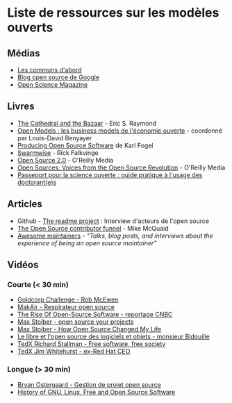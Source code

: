 # Liste de ressources sur les modèles ouverts

## Médias

- [Les communs d'abord](https://www.les-communs-dabord.org/)
- [Blog open source de Google](https://opensource.googleblog.com/)
- [Open Science Magazine](https://open-science-future.zbw.eu/en/)

## Livres

- [The Cathedral and the Bazaar](http://www.catb.org/~esr/writings/cathedral-bazaar/cathedral-bazaar/index.html#catbmain) - Eric S. Raymond
- [Open Models : les business models de l'économie ouverte](https://drive.google.com/file/d/0B3FF0PcRH-F7YTduczNYdmNzT2s/view?resourcekey=0-JLwfPn6eT6eavH5lU1D9Aw) - coordonné par Louis-David Benyayer
- [Producing Open Source Software](https://producingoss.com/) de Karl Fogel
- [Swarmwise](https://falkvinge.net/files/2013/04/Swarmwise-2013-by-Rick-Falkvinge-v1-Final-2013Jul18.pdf) - Rick Falkvinge
- [Open Source 2.0](https://en.wikipedia.org/wiki/Open_Sources_2.0) - O'Reilly Media
- [Open Sources: Voices from the Open Source Revolution](https://en.wikipedia.org/wiki/Open_Sources) - O'Reilly Media
- [Passeport pour la science ouverte : guide pratique à l'usage des doctorant(e)s](https://www.ouvrirlascience.fr/wp-content/uploads/2021/10/SO_21-10-14-WEB-FR.pdf)

## Articles

- Github - [The readme project](https://github.com/readme/) : Interview d'acteurs de l'open source
- [The Open Source contributor funnel](https://github.com/AbcSxyZ/Open-Source-Education/edit/main/awesome-open-source-resources.md) - Mike McQuaid
- [Awesome maintainers](https://github.com/nayafia/awesome-maintainers) - *"Talks, blog posts, and interviews about the experience of being an open source maintainer"*

## Vidéos

### Courte (< 30 min)

- [Goldcorp Challenge - Rob McEwen](https://www.youtube.com/watch?v=BbifoFEswQ0)
- [MakAir - Respirateur open source](https://www.youtube.com/watch?v=14ntkNCMIOA)
- [The Rise Of Open-Source Software - reportage CNBC](https://www.youtube.com/watch?v=SpeDK1TPbew)
- [Max Stoiber - open source your projects](https://www.youtube.com/watch?v=hwdeUG_gySI)
- [Max Stoiber - How Open Source Changed My Life](https://www.youtube.com/watch?v=ifq3xhik8tE)
- [Le libre et l'open source des logiciels et objets - monsieur Bidouille](https://www.youtube.com/watch?v=y2GNVGagWdM)
- [TedX Richard Stallman - Free software, free society](https://www.youtube.com/watch?v=Ag1AKIl_2GM)
- [TedX Jim Whitehurst - ex-Red Hat CEO](https://www.youtube.com/watch?v=l0gyYcOAcFE)

### Longue (> 30 min)

- [Bryan Ostergaard - Gestion de projet open source](https://www.youtube.com/watch?v=8mukIfWEC7g)
- [History of GNU, Linux, Free and Open Source Software](https://www.youtube.com/watch?v=vjMZssWMweA)
